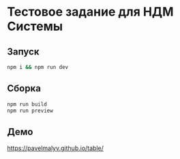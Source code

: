# Тестовое задание для НДМ Системы

## Запуск

```bash
npm i && npm run dev
```

## Сборка

```bash
npm run build
npm run preview
```

## Демо

https://pavelmalyv.github.io/table/
